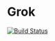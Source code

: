 # Grok

[![Build Status](https://github.com/ajwheeler/Grok.jl/actions/workflows/CI.yml/badge.svg?branch=main)](https://github.com/ajwheeler/Grok.jl/actions/workflows/CI.yml?query=branch%3Amain)
